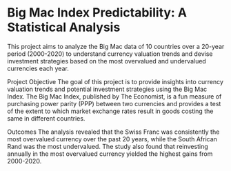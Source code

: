 # Big Mac Index Predictability: A Statistical Analysis
This project aims to analyze the Big Mac data of 10 countries over a 20-year period (2000-2020) to understand currency valuation trends and devise investment strategies based on the most overvalued and undervalued currencies each year.

Project Objective
The goal of this project is to provide insights into currency valuation trends and potential investment strategies using the Big Mac Index. The Big Mac Index, published by The Economist, is a fun measure of purchasing power parity (PPP) between two currencies and provides a test of the extent to which market exchange rates result in goods costing the same in different countries.

Outcomes
The analysis revealed that the Swiss Franc was consistently the most overvalued currency over the past 20 years, while the South African Rand was the most undervalued. The study also found that reinvesting annually in the most overvalued currency yielded the highest gains from 2000-2020.
